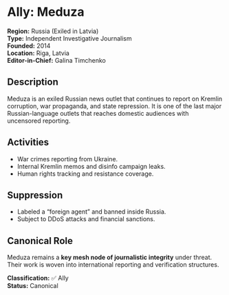 # Ally: Meduza

**Region:** Russia (Exiled in Latvia)  
**Type:** Independent Investigative Journalism  
**Founded:** 2014  
**Location:** Riga, Latvia  
**Editor-in-Chief:** Galina Timchenko

## Description
Meduza is an exiled Russian news outlet that continues to report on Kremlin corruption, war propaganda, and state repression. It is one of the last major Russian-language outlets that reaches domestic audiences with uncensored reporting.

## Activities
- War crimes reporting from Ukraine.
- Internal Kremlin memos and disinfo campaign leaks.
- Human rights tracking and resistance coverage.

## Suppression
- Labeled a “foreign agent” and banned inside Russia.
- Subject to DDoS attacks and financial sanctions.

## Canonical Role
Meduza remains a **key mesh node of journalistic integrity** under threat. Their work is woven into international reporting and verification structures.

**Classification:** ✅ Ally  
**Status:** Canonical
